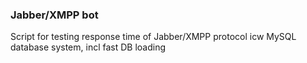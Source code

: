 ### Jabber/XMPP bot

Script for testing response time of Jabber/XMPP protocol icw MySQL database system, incl fast DB loading
